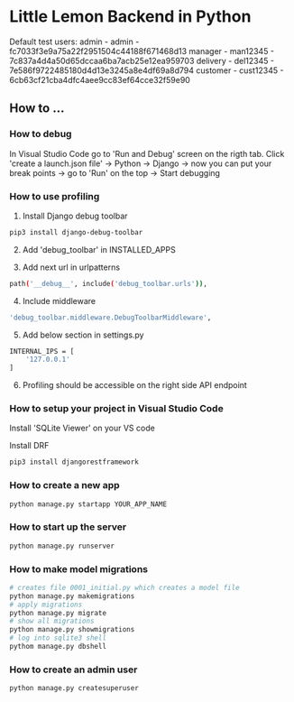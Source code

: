 # Little Lemon Backend in Python

Default test users:
admin - admin - fc7033f3e9a75a22f2951504c44188f671468d13
manager - man12345 - 7c837a4d4a50d65dccaa6ba7acb25e12ea959703
delivery - del12345 - 7e586f9722485180d4d13e3245a8e4df69a8d794
customer - cust12345 - 6cb63cf21cba4dfc4aee9cc83ef64cce32f59e90

## How to ...

### How to debug

In Visual Studio Code go to 'Run and Debug' screen on the rigth tab.
Click 'create a launch.json file' -> Python -> Django -> now you can put your break points -> go to 'Run' on the top -> Start debugging

### How to use profiling

1. Install Django debug toolbar
```bash
pip3 install django-debug-toolbar
```

2. Add 'debug_toolbar' in INSTALLED_APPS

3. Add next url in urlpatterns
```bash
path('__debug__', include('debug_toolbar.urls')),
```

4. Include middleware
```bash
'debug_toolbar.middleware.DebugToolbarMiddleware',
```

5. Add below section in settings.py
```bash
INTERNAL_IPS = [
    '127.0.0.1'
]
```

6. Profiling should be accessible on the right side API endpoint


### How to setup your project in Visual Studio Code

Install 'SQLite Viewer' on your VS code

Install DRF
```bash
pip3 install djangorestframework
```

### How to create a new app

```bash
python manage.py startapp YOUR_APP_NAME
```

### How to start up the server

```bash
python manage.py runserver
```

### How to make model migrations

```bash
# creates file 0001_initial.py which creates a model file
python manage.py makemigrations
# apply migrations
python manage.py migrate
# show all migrations
python manage.py showmigrations
# log into sqlite3 shell
pythom manage.py dbshell
```

### How to create an admin user

```bash
python manage.py createsuperuser
```